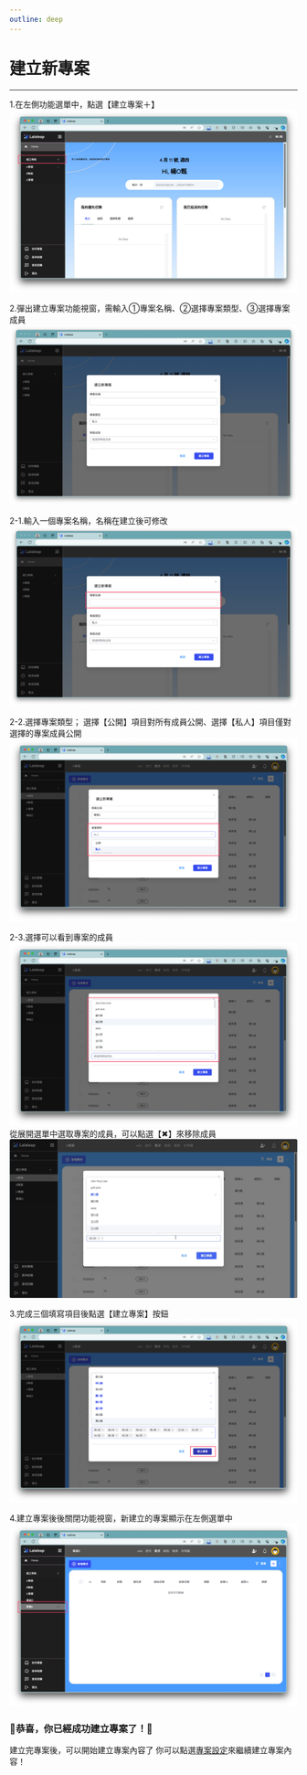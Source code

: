 ```yaml
---
outline: deep
---
```


# 建立新專案
***

1.在左側功能選單中，點選【建立專案＋】
![圖片](quick01.png)

2.彈出建立專案功能視窗，需輸入①專案名稱、②選擇專案類型、③選擇專案成員
![Alt text](project01.png)

2-1.輸入一個專案名稱，名稱在建立後可修改
![Alt text](project02-1.png)

2-2.選擇專案類型；
選擇【公開】項目對所有成員公開、選擇【私人】項目僅對選擇的專案成員公開
![Alt text](project02-2.png)

2-3.選擇可以看到專案的成員
![Alt text](project02-3.png)
從展開選單中選取專案的成員，可以點選【✖】來移除成員
![Alt text](project02_4.gif)

3.完成三個填寫項目後點選【建立專案】按鈕
![Alt text](project03.png)

4.建立專案後後關閉功能視窗，新建立的專案顯示在左側選單中
![Alt text](project04.png)

### 🎉恭喜，你已經成功建立專案了！🎊
建立完專案後，可以開始建立專案內容了
你可以點選[專案設定](project_set.md)來繼續建立專案內容！